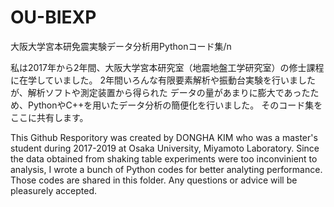 # OU-BIEXP
大阪大学宮本研免震実験データ分析用Pythonコード集/n

私は2017年から2年間、大阪大学宮本研究室（地震地盤工学研究室）の修士課程に在学していました。
2年間いろんな有限要素解析や振動台実験を行いましたが、解析ソフトや測定装置から得られた
データの量があまりに膨大であったため、PythonやC++を用いたデータ分析の簡便化を行いました。
そのコード集をここに共有します。

This Github Resporitory was created by DONGHA KIM who was a master's student during 2017-2019 at Osaka University, Miyamoto Laboratory. Since the data obtained from shaking table experiments were too inconvinient to analysis, I wrote a bunch of Python codes for better analyting performance. Those codes are shared in this folder. Any questions or advice will be pleasurely accepted.
